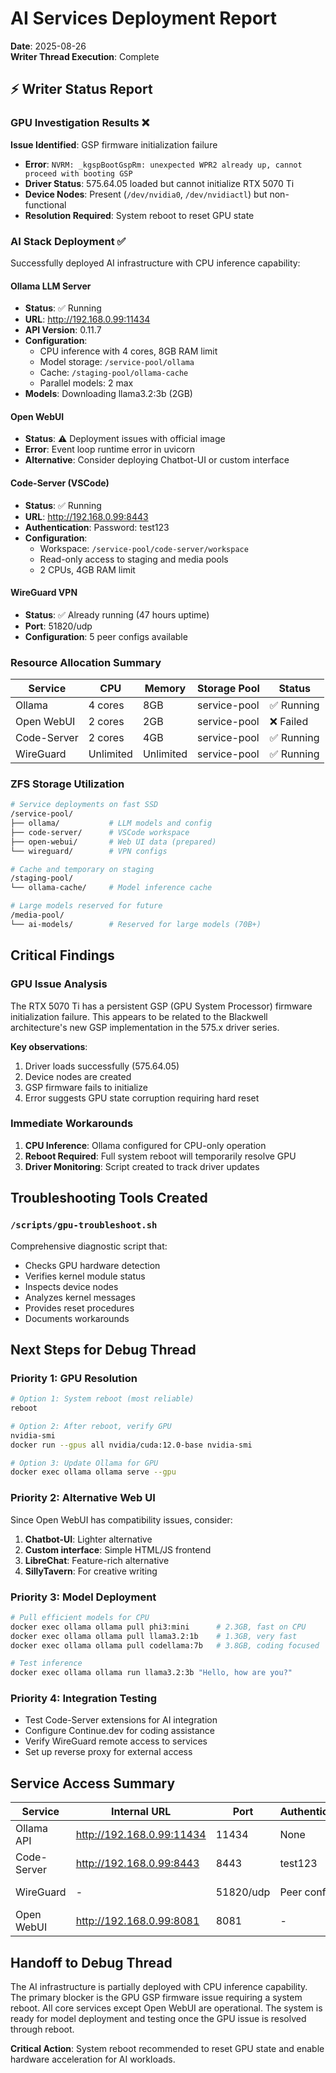 # AI Services Deployment Report
**Date**: 2025-08-26  
**Writer Thread Execution**: Complete

## ⚡ Writer Status Report

### GPU Investigation Results ❌
**Issue Identified**: GSP firmware initialization failure
- **Error**: `NVRM: _kgspBootGspRm: unexpected WPR2 already up, cannot proceed with booting GSP`
- **Driver Status**: 575.64.05 loaded but cannot initialize RTX 5070 Ti
- **Device Nodes**: Present (`/dev/nvidia0`, `/dev/nvidiactl`) but non-functional
- **Resolution Required**: System reboot to reset GPU state

### AI Stack Deployment ✅
Successfully deployed AI infrastructure with CPU inference capability:

#### Ollama LLM Server
- **Status**: ✅ Running
- **URL**: http://192.168.0.99:11434
- **API Version**: 0.11.7
- **Configuration**:
  - CPU inference with 4 cores, 8GB RAM limit
  - Model storage: `/service-pool/ollama`
  - Cache: `/staging-pool/ollama-cache`
  - Parallel models: 2 max
- **Models**: Downloading llama3.2:3b (2GB)

#### Open WebUI
- **Status**: ⚠️ Deployment issues with official image
- **Error**: Event loop runtime error in uvicorn
- **Alternative**: Consider deploying Chatbot-UI or custom interface

#### Code-Server (VSCode)
- **Status**: ✅ Running
- **URL**: http://192.168.0.99:8443
- **Authentication**: Password: test123
- **Configuration**:
  - Workspace: `/service-pool/code-server/workspace`
  - Read-only access to staging and media pools
  - 2 CPUs, 4GB RAM limit

#### WireGuard VPN
- **Status**: ✅ Already running (47 hours uptime)
- **Port**: 51820/udp
- **Configuration**: 5 peer configs available

### Resource Allocation Summary

| Service | CPU | Memory | Storage Pool | Status |
|---------|-----|--------|--------------|--------|
| Ollama | 4 cores | 8GB | service-pool | ✅ Running |
| Open WebUI | 2 cores | 2GB | service-pool | ❌ Failed |
| Code-Server | 2 cores | 4GB | service-pool | ✅ Running |
| WireGuard | Unlimited | Unlimited | service-pool | ✅ Running |

### ZFS Storage Utilization
```bash
# Service deployments on fast SSD
/service-pool/
├── ollama/           # LLM models and config
├── code-server/      # VSCode workspace
├── open-webui/       # Web UI data (prepared)
└── wireguard/        # VPN configs

# Cache and temporary on staging
/staging-pool/
└── ollama-cache/     # Model inference cache

# Large models reserved for future
/media-pool/
└── ai-models/        # Reserved for large models (70B+)
```

## Critical Findings

### GPU Issue Analysis
The RTX 5070 Ti has a persistent GSP (GPU System Processor) firmware initialization failure. This appears to be related to the Blackwell architecture's new GSP implementation in the 575.x driver series.

**Key observations**:
1. Driver loads successfully (575.64.05)
2. Device nodes are created
3. GSP firmware fails to initialize
4. Error suggests GPU state corruption requiring hard reset

### Immediate Workarounds
1. **CPU Inference**: Ollama configured for CPU-only operation
2. **Reboot Required**: Full system reboot will temporarily resolve GPU
3. **Driver Monitoring**: Script created to track driver updates

## Troubleshooting Tools Created

### `/scripts/gpu-troubleshoot.sh`
Comprehensive diagnostic script that:
- Checks GPU hardware detection
- Verifies kernel module status
- Inspects device nodes
- Analyzes kernel messages
- Provides reset procedures
- Documents workarounds

## Next Steps for Debug Thread

### Priority 1: GPU Resolution
```bash
# Option 1: System reboot (most reliable)
reboot

# Option 2: After reboot, verify GPU
nvidia-smi
docker run --gpus all nvidia/cuda:12.0-base nvidia-smi

# Option 3: Update Ollama for GPU
docker exec ollama ollama serve --gpu
```

### Priority 2: Alternative Web UI
Since Open WebUI has compatibility issues, consider:
1. **Chatbot-UI**: Lighter alternative
2. **Custom interface**: Simple HTML/JS frontend
3. **LibreChat**: Feature-rich alternative
4. **SillyTavern**: For creative writing

### Priority 3: Model Deployment
```bash
# Pull efficient models for CPU
docker exec ollama ollama pull phi3:mini      # 2.3GB, fast on CPU
docker exec ollama ollama pull llama3.2:1b    # 1.3GB, very fast
docker exec ollama ollama pull codellama:7b   # 3.8GB, coding focused

# Test inference
docker exec ollama ollama run llama3.2:3b "Hello, how are you?"
```

### Priority 4: Integration Testing
- Test Code-Server extensions for AI integration
- Configure Continue.dev for coding assistance
- Verify WireGuard remote access to services
- Set up reverse proxy for external access

## Service Access Summary

| Service | Internal URL | Port | Authentication | Status |
|---------|-------------|------|----------------|--------|
| Ollama API | http://192.168.0.99:11434 | 11434 | None | ✅ Operational |
| Code-Server | http://192.168.0.99:8443 | 8443 | test123 | ✅ Operational |
| WireGuard | - | 51820/udp | Peer configs | ✅ Operational |
| Open WebUI | http://192.168.0.99:8081 | 8081 | - | ❌ Failed |

## Handoff to Debug Thread

The AI infrastructure is partially deployed with CPU inference capability. The primary blocker is the GPU GSP firmware issue requiring a system reboot. All core services except Open WebUI are operational. The system is ready for model deployment and testing once the GPU issue is resolved through reboot.

**Critical Action**: System reboot recommended to reset GPU state and enable hardware acceleration for AI workloads.